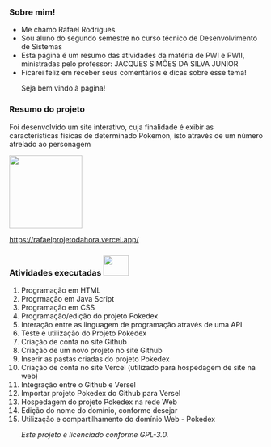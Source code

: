 <h3><b>Sobre mim!</b></h3>

<ul><li>Me chamo Rafael Rodrigues
<li>Sou aluno do segundo semestre no curso técnico de Desenvolvimento de Sistemas
<li>Esta página é um resumo das atividades da matéria de PWI e PWII, ministradas pelo professor: JACQUES SIMÕES DA SILVA JUNIOR
<li>Ficarei feliz em receber seus comentários e dicas sobre esse tema!

  <p>Seja bem vindo à pagina! </li></p></ul>

<h3><b>Resumo do projeto </b></h3>
 
 <p> Foi desenvolvido um site interativo, cuja finalidade é exibir as características fisícas de determinado Pokemon, isto através de um número atrelado ao personagem</p>

<img src="https://rafaelprojetodahora.vercel.app/images/pokedex.png" width="144" height="144">


<https://rafaelprojetodahora.vercel.app/>


<h3><b>Atividades executadas <img src=https://www.superti360.com.br/wp-content/uploads/2022/02/0-destaque-linguagens-de-programacao-2019.jpg width="50" height="40"></b> </h3>

<ol><p><li>Programação em HTML
<li>Progrmação em Java Script
<li>Programação em CSS
<li>Programação/edição do projeto Pokedex
<li>Interação entre as linguagem de programação através de uma API
<li>Teste e utilização do Projeto Pokedex
<li>Criação de conta no site Github
<li>Criação de um novo projeto no site Github
<li>Inserir as pastas criadas do projeto Pokedex
<li>Criação de conta no site Vercel (utilizado para hospedagem de site na web)
<li>Integração entre o Github e Versel 
<li>Importar projeto Pokedex do Github para Versel
<li>Hospedagem do projeto Pokedex na rede Web
<li>Edição do nome do domínio, conforme desejar
<li>Utilização e compartilhamento do domínio Web - Pokedex</li>
  <p> 
    <p> 
  
<i><p>Este projeto é licenciado conforme GPL-3.0.</p><i>

  
